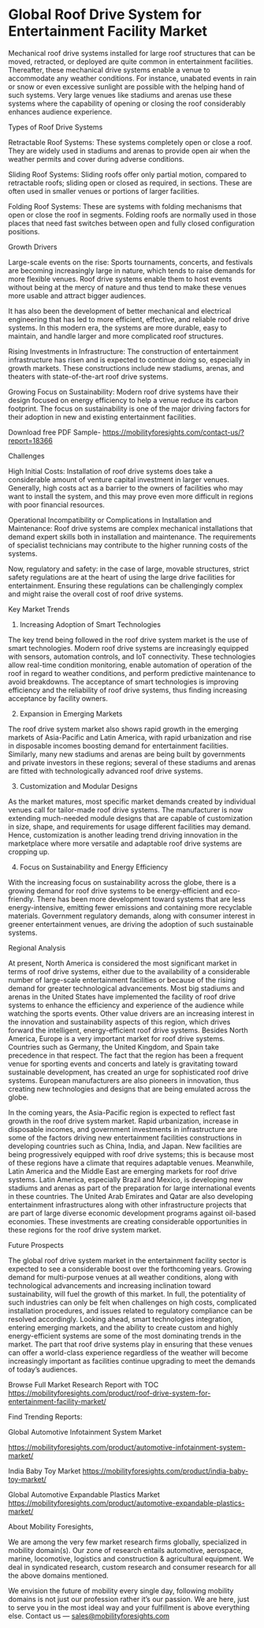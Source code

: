 # Global Roof Drive System for Entertainment Facility Market

Mechanical roof drive systems installed for large roof structures that can be moved, retracted, or deployed are quite common in entertainment facilities. Thereafter, these mechanical drive systems enable a venue to accommodate any weather conditions. For instance, unabated events in rain or snow or even excessive sunlight are possible with the helping hand of such systems. Very large venues like stadiums and arenas use these systems where the capability of opening or closing the roof considerably enhances audience experience.

Types of Roof Drive Systems

Retractable Roof Systems: These systems completely open or close a roof. They are widely used in stadiums and arenas to provide open air when the weather permits and cover during adverse conditions.

Sliding Roof Systems: Sliding roofs offer only partial motion, compared to retractable roofs; sliding open or closed as required, in sections. These are often used in smaller venues or portions of larger facilities.

Folding Roof Systems: These are systems with folding mechanisms that open or close the roof in segments. Folding roofs are normally used in those places that need fast switches between open and fully closed configuration positions.

Growth Drivers

Large-scale events on the rise: Sports tournaments, concerts, and festivals are becoming increasingly large in nature, which tends to raise demands for more flexible venues. Roof drive systems enable them to host events without being at the mercy of nature and thus tend to make these venues more usable and attract bigger audiences.

It has also been the development of better mechanical and electrical engineering that has led to more efficient, effective, and reliable roof drive systems. In this modern era, the systems are more durable, easy to maintain, and handle larger and more complicated roof structures.

Rising Investments in Infrastructure: The construction of entertainment infrastructure has risen and is expected to continue doing so, especially in growth markets. These constructions include new stadiums, arenas, and theaters with state-of-the-art roof drive systems.

Growing Focus on Sustainability: Modern roof drive systems have their design focused on energy efficiency to help a venue reduce its carbon footprint. The focus on sustainability is one of the major driving factors for their adoption in new and existing entertainment facilities.

Download free PDF Sample- https://mobilityforesights.com/contact-us/?report=18366

Challenges

High Initial Costs: Installation of roof drive systems does take a considerable amount of venture capital investment in larger venues. Generally, high costs act as a barrier to the owners of facilities who may want to install the system, and this may prove even more difficult in regions with poor financial resources.

Operational Incompatibility or Complications in Installation and Maintenance: Roof drive systems are complex mechanical installations that demand expert skills both in installation and maintenance. The requirements of specialist technicians may contribute to the higher running costs of the systems.

Now, regulatory and safety: in the case of large, movable structures, strict safety regulations are at the heart of using the large drive facilities for entertainment. Ensuring these regulations can be challengingly complex and might raise the overall cost of roof drive systems.

Key Market Trends

1. Increasing Adoption of Smart Technologies

The key trend being followed in the roof drive system market is the use of smart technologies. Modern roof drive systems are increasingly equipped with sensors, automation controls, and IoT connectivity. These technologies allow real-time condition monitoring, enable automation of operation of the roof in regard to weather conditions, and perform predictive maintenance to avoid breakdowns. The acceptance of smart technologies is improving efficiency and the reliability of roof drive systems, thus finding increasing acceptance by facility owners.

2. Expansion in Emerging Markets

The roof drive system market also shows rapid growth in the emerging markets of Asia-Pacific and Latin America, with rapid urbanization and rise in disposable incomes boosting demand for entertainment facilities. Similarly, many new stadiums and arenas are being built by governments and private investors in these regions; several of these stadiums and arenas are fitted with technologically advanced roof drive systems.

3. Customization and Modular Designs

As the market matures, most specific market demands created by individual venues call for tailor-made roof drive systems. The manufacturer is now extending much-needed module designs that are capable of customization in size, shape, and requirements for usage different facilities may demand. Hence, customization is another leading trend driving innovation in the marketplace where more versatile and adaptable roof drive systems are cropping up.

4. Focus on Sustainability and Energy Efficiency

With the increasing focus on sustainability across the globe, there is a growing demand for roof drive systems to be energy-efficient and eco-friendly. There has been more development toward systems that are less energy-intensive, emitting fewer emissions and containing more recyclable materials. Government regulatory demands, along with consumer interest in greener entertainment venues, are driving the adoption of such sustainable systems.

Regional Analysis

At present, North America is considered the most significant market in terms of roof drive systems, either due to the availability of a considerable number of large-scale entertainment facilities or because of the rising demand for greater technological advancements. Most big stadiums and arenas in the United States have implemented the facility of roof drive systems to enhance the efficiency and experience of the audience while watching the sports events. Other value drivers are an increasing interest in the innovation and sustainability aspects of this region, which drives forward the intelligent, energy-efficient roof drive systems. Besides North America, Europe is a very important market for roof drive systems. Countries such as Germany, the United Kingdom, and Spain take precedence in that respect. The fact that the region has been a frequent venue for sporting events and concerts and lately is gravitating toward sustainable development, has created an urge for sophisticated roof drive systems. European manufacturers are also pioneers in innovation, thus creating new technologies and designs that are being emulated across the globe.

In the coming years, the Asia-Pacific region is expected to reflect fast growth in the roof drive system market. Rapid urbanization, increase in disposable incomes, and government investments in infrastructure are some of the factors driving new entertainment facilities constructions in developing countries such as China, India, and Japan. New facilities are being progressively equipped with roof drive systems; this is because most of these regions have a climate that requires adaptable venues. Meanwhile, Latin America and the Middle East are emerging markets for roof drive systems. Latin America, especially Brazil and Mexico, is developing new stadiums and arenas as part of the preparation for large international events in these countries. The United Arab Emirates and Qatar are also developing entertainment infrastructures along with other infrastructure projects that are part of large diverse economic development programs against oil-based economies. These investments are creating considerable opportunities in these regions for the roof drive system market.

Future Prospects

The global roof drive system market in the entertainment facility sector is expected to see a considerable boost over the forthcoming years. Growing demand for multi-purpose venues at all weather conditions, along with technological advancements and increasing inclination toward sustainability, will fuel the growth of this market. In full, the potentiality of such industries can only be felt when challenges on high costs, complicated installation procedures, and issues related to regulatory compliance can be resolved accordingly. Looking ahead, smart technologies integration, entering emerging markets, and the ability to create custom and highly energy-efficient systems are some of the most dominating trends in the market. The part that roof drive systems play in ensuring that these venues can offer a world-class experience regardless of the weather will become increasingly important as facilities continue upgrading to meet the demands of today’s audiences.

Browse Full Market Research Report with TOC https://mobilityforesights.com/product/roof-drive-system-for-entertainment-facility-market/

Find Trending Reports:

Global Automotive Infotainment System Market

https://mobilityforesights.com/product/automotive-infotainment-system-market/

India Baby Toy Market https://mobilityforesights.com/product/india-baby-toy-market/

Global Automotive Expandable Plastics Market https://mobilityforesights.com/product/automotive-expandable-plastics-market/

About Mobility Foresights,

We are among the very few market research firms globally, specialized in mobility domain(s). Our zone of research entails automotive, aerospace, marine, locomotive, logistics and construction & agricultural equipment. We deal in syndicated research, custom research and consumer research for all the above domains mentioned.

We envision the future of mobility every single day, following mobility domains is not just our profession rather it’s our passion. We are here, just to serve you in the most ideal way and your fulfillment is above everything else. Contact us — sales@mobilityforesights.com
